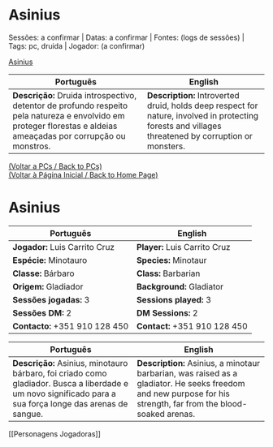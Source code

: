 
# Asinius

Sessões: a confirmar | Datas: a confirmar | Fontes: (logs de sessões) | Tags: pc, druida | Jogador: (a confirmar)

[Asinius](asinius.png)

| Português | English |
|-----------|---------|
| **Descrição:** Druida introspectivo, detentor de profundo respeito pela natureza e envolvido em proteger florestas e aldeias ameaçadas por corrupção ou monstros. | **Description:** Introverted druid, holds deep respect for nature, involved in protecting forests and villages threatened by corruption or monsters. |

[(Voltar a PCs / Back to PCs)](pcs.md)  
[(Voltar à Página Inicial / Back to Home Page)](home.md)

# Asinius

| Português | English |
|-----------|---------|
| **Jogador:** Luis Carrito Cruz | **Player:** Luis Carrito Cruz |
| **Espécie:** Minotauro | **Species:** Minotaur |
| **Classe:** Bárbaro | **Class:** Barbarian |
| **Origem:** Gladiador | **Background:** Gladiator |
| **Sessões jogadas:** 3 | **Sessions played:** 3 |
| **Sessões DM:** 2 | **DM Sessions:** 2 |
| **Contacto:** +351 910 128 450 | **Contact:** +351 910 128 450 |

| Português | English |
|-----------|---------|
| **Descrição:** Asinius, minotauro bárbaro, foi criado como gladiador. Busca a liberdade e um novo significado para a sua força longe das arenas de sangue. | **Description:** Asinius, a minotaur barbarian, was raised as a gladiator. He seeks freedom and new purpose for his strength, far from the blood-soaked arenas. |

[[Personagens Jogadoras]]


















